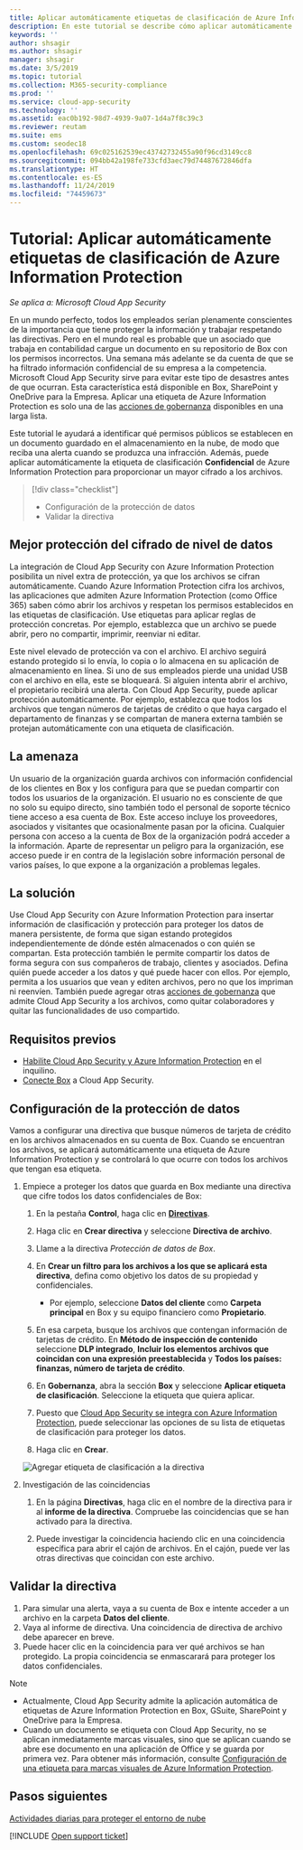 ```yaml
---
title: Aplicar automáticamente etiquetas de clasificación de Azure Information Protection
description: En este tutorial se describe cómo aplicar automáticamente etiquetas de clasificación de Azure Information Protection en Microsoft Cloud App Security.
keywords: ''
author: shsagir
ms.author: shsagir
manager: shsagir
ms.date: 3/5/2019
ms.topic: tutorial
ms.collection: M365-security-compliance
ms.prod: ''
ms.service: cloud-app-security
ms.technology: ''
ms.assetid: eac0b192-98d7-4939-9a07-1d4a7f8c39c3
ms.reviewer: reutam
ms.suite: ems
ms.custom: seodec18
ms.openlocfilehash: 69c025162539ec43742732455a90f96cd3149cc8
ms.sourcegitcommit: 094bb42a198fe733cfd3aec79d74487672846dfa
ms.translationtype: HT
ms.contentlocale: es-ES
ms.lasthandoff: 11/24/2019
ms.locfileid: "74459673"
---
```

# <a name="tutorial-automatically-apply-azure-information-protection-classification-labels"></a>Tutorial: Aplicar automáticamente etiquetas de clasificación de Azure Information Protection

*Se aplica a: Microsoft Cloud App Security*

En un mundo perfecto, todos los empleados serían plenamente conscientes de la importancia que tiene proteger la información y trabajar respetando las directivas. Pero en el mundo real es probable que un asociado que trabaja en contabilidad cargue un documento en su repositorio de Box con los permisos incorrectos. Una semana más adelante se da cuenta de que se ha filtrado información confidencial de su empresa a la competencia. Microsoft Cloud App Security sirve para evitar este tipo de desastres antes de que ocurran. Esta característica está disponible en Box, SharePoint y OneDrive para la Empresa. Aplicar una etiqueta de Azure Information Protection es solo una de las [acciones de gobernanza](governance-actions.md) disponibles en una larga lista.

Este tutorial le ayudará a identificar qué permisos públicos se establecen en un documento guardado en el almacenamiento en la nube, de modo que reciba una alerta cuando se produzca una infracción. Además, puede aplicar automáticamente la etiqueta de clasificación **Confidencial** de Azure Information Protection para proporcionar un mayor cifrado a los archivos.

> [!div class="checklist"]
> * Configuración de la protección de datos 
> * Validar la directiva


## <a name="enhanced-data-level-encryption-protection"></a>Mejor protección del cifrado de nivel de datos

La integración de Cloud App Security con Azure Information Protection posibilita un nivel extra de protección, ya que los archivos se cifran automáticamente. Cuando Azure Information Protection cifra los archivos, las aplicaciones que admiten Azure Information Protection (como Office 365) saben cómo abrir los archivos y respetan los permisos establecidos en las etiquetas de clasificación. Use etiquetas para aplicar reglas de protección concretas. Por ejemplo, establezca que un archivo se puede abrir, pero no compartir, imprimir, reenviar ni editar.

Este nivel elevado de protección va con el archivo. El archivo seguirá estando protegido si lo envía, lo copia o lo almacena en su aplicación de almacenamiento en línea. Si uno de sus empleados pierde una unidad USB con el archivo en ella, este se bloqueará. Si alguien intenta abrir el archivo, el propietario recibirá una alerta. Con Cloud App Security, puede aplicar protección automáticamente. Por ejemplo, establezca que todos los archivos que tengan números de tarjetas de crédito o que haya cargado el departamento de finanzas y se compartan de manera externa también se protejan automáticamente con una etiqueta de clasificación.

## <a name="the-threat"></a>La amenaza

Un usuario de la organización guarda archivos con información confidencial de los clientes en Box y los configura para que se puedan compartir con todos los usuarios de la organización. El usuario no es consciente de que no solo su equipo directo, sino también todo el personal de soporte técnico tiene acceso a esa cuenta de Box. Este acceso incluye los proveedores, asociados y visitantes que ocasionalmente pasan por la oficina. Cualquier persona con acceso a la cuenta de Box de la organización podrá acceder a la información. Aparte de representar un peligro para la organización, ese acceso puede ir en contra de la legislación sobre información personal de varios países, lo que expone a la organización a problemas legales.

## <a name="the-solution"></a>La solución

Use Cloud App Security con Azure Information Protection para insertar información de clasificación y protección para proteger los datos de manera persistente, de forma que sigan estando protegidos independientemente de dónde estén almacenados o con quién se compartan. Esta protección también le permite compartir los datos de forma segura con sus compañeros de trabajo, clientes y asociados. Defina quién puede acceder a los datos y qué puede hacer con ellos. Por ejemplo, permita a los usuarios que vean y editen archivos, pero no que los impriman ni reenvíen. También puede agregar otras [acciones de gobernanza](governance-actions.md) que admite Cloud App Security a los archivos, como quitar colaboradores y quitar las funcionalidades de uso compartido.

## <a name="prerequisites"></a>Requisitos previos

- [Habilite Cloud App Security y Azure Information Protection](azip-integration.md) en el inquilino.
- [Conecte Box](connect-box-to-microsoft-cloud-app-security.md) a Cloud App Security.

## <a name="set-up-data-protection"></a>Configuración de la protección de datos

Vamos a configurar una directiva que busque números de tarjeta de crédito en los archivos almacenados en su cuenta de Box. Cuando se encuentran los archivos, se aplicará automáticamente una etiqueta de Azure Information Protection y se controlará lo que ocurre con todos los archivos que tengan esa etiqueta.

1. Empiece a proteger los datos que guarda en Box mediante una directiva que cifre todos los datos confidenciales de Box:

    1. En la pestaña **Control**, haga clic en [**Directivas**](control-cloud-apps-with-policies.md). 

    2. Haga clic en **Crear directiva** y seleccione **Directiva de archivo**.

    3. Llame a la directiva *Protección de datos de Box*.

    4. En **Crear un filtro para los archivos a los que se aplicará esta directiva**, defina como objetivo los datos de su propiedad y confidenciales.
        - Por ejemplo, seleccione **Datos del cliente** como **Carpeta principal** en Box y su equipo financiero como **Propietario**.

    5. En esa carpeta, busque los archivos que contengan información de tarjetas de crédito. En **Método de inspección de contenido** seleccione **DLP integrado**, **Incluir los elementos archivos que coincidan con una expresión preestablecida** y **Todos los países: finanzas, número de tarjeta de crédito**.

    6. En **Gobernanza**, abra la sección **Box** y seleccione **Aplicar etiqueta de clasificación**. Seleccione la etiqueta que quiera aplicar.

    7. Puesto que [Cloud App Security se integra con Azure Information Protection](azip-integration.md), puede seleccionar las opciones de su lista de etiquetas de clasificación para proteger los datos.

    8. Haga clic en **Crear**. 

   ![Agregar etiqueta de clasificación a la directiva](./media/aip-auto-policy.png)

2. Investigación de las coincidencias

    1. En la página **Directivas**, haga clic en el nombre de la directiva para ir al **informe de la directiva**. Compruebe las coincidencias que se han activado para la directiva.

    2. Puede investigar la coincidencia haciendo clic en una coincidencia específica para abrir el cajón de archivos. En el cajón, puede ver las otras directivas que coincidan con este archivo.

## <a name="validate-your-policy"></a>Validar la directiva

1. Para simular una alerta, vaya a su cuenta de Box e intente acceder a un archivo en la carpeta **Datos del cliente**.
2. Vaya al informe de directiva. Una coincidencia de directiva de archivo debe aparecer en breve. 
3. Puede hacer clic en la coincidencia para ver qué archivos se han protegido. La propia coincidencia se enmascarará para proteger los datos confidenciales.

>[!NOTE]
>
> - Actualmente, Cloud App Security admite la aplicación automática de etiquetas de Azure Information Protection en Box, GSuite, SharePoint y OneDrive para la Empresa.
> - Cuando un documento se etiqueta con Cloud App Security, no se aplican inmediatamente marcas visuales, sino que se aplican cuando se abre ese documento en una aplicación de Office y se guarda por primera vez. Para obtener más información, consulte [Configuración de una etiqueta para marcas visuales de Azure Information Protection](https://docs.microsoft.com/information-protection/deploy-use/configure-policy-markings#when-visual-markings-are-applied).

## <a name="next-steps"></a>Pasos siguientes

[Actividades diarias para proteger el entorno de nube](daily-activities-to-protect-your-cloud-environment.md)   

[!INCLUDE [Open support ticket](includes/support.md)]  
  
  
